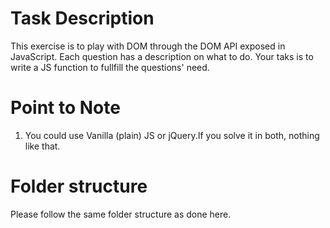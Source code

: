 # Task Description
This exercise is to play with DOM through the DOM API exposed in JavaScript. Each question has a description on what to do. Your taks is to write a JS function to fullfill the questions' need.

# Point to Note
1. You could use Vanilla (plain) JS or jQuery.If you solve it in both, nothing like that.

# Folder structure
Please follow the same folder structure as done here.